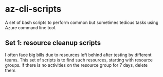# az-cli-scripts

A set of bash scripts to perform common but sometimes tedious tasks using Azure command line tool. 

## Set 1: resource cleanup scripts
I often face big bills due to resources left behind after testing by different teams. 
This set of scripts is to find such resources, starting with resource groups. 
If there is no activities on the resource group for 7 days, delete them.

